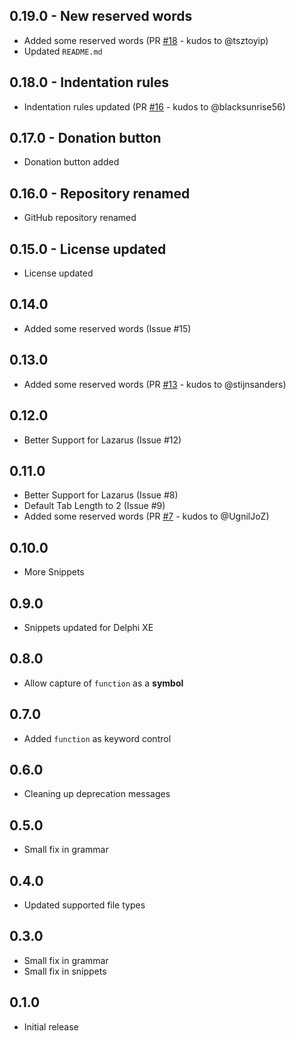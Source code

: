 ## 0.19.0 - New reserved words
* Added some reserved words (PR [#18](https://github.com/alefragnani/atom-language-pascal/pull/18) - kudos to @tsztoyip)
* Updated `README.md`

## 0.18.0 - Indentation rules
* Indentation rules updated (PR [#16](https://github.com/alefragnani/atom-language-pascal/pull/16) - kudos to @blacksunrise56)

## 0.17.0 - Donation button
* Donation button added

## 0.16.0 - Repository renamed
* GitHub repository renamed

## 0.15.0 - License updated
* License updated

## 0.14.0
* Added some reserved words (Issue #15)

## 0.13.0
* Added some reserved words (PR [#13](https://github.com/alefragnani/atom-language-pascal/pull/13) - kudos to @stijnsanders)

## 0.12.0
* Better Support for Lazarus (Issue #12)

## 0.11.0
* Better Support for Lazarus (Issue #8)
* Default Tab Length to 2 (Issue #9)
* Added some reserved words (PR [#7](https://github.com/alefragnani/atom-language-pascal/pull/7) - kudos to @UgnilJoZ)

## 0.10.0
* More Snippets

## 0.9.0
* Snippets updated for Delphi XE

## 0.8.0
* Allow capture of `function` as a **symbol**

## 0.7.0
* Added `function` as keyword control

## 0.6.0
* Cleaning up deprecation messages

## 0.5.0
* Small fix in grammar

## 0.4.0
* Updated supported file types

## 0.3.0
* Small fix in grammar
* Small fix in snippets

## 0.1.0
* Initial release
